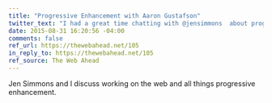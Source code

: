 ```yaml
---
title: "Progressive Enhancement with Aaron Gustafson"
twitter_text: "I had a great time chatting with @jensimmons  about progressive enhancement on @thewebahead"
date: 2015-08-31 16:20:56 -04:00
comments: false
ref_url: https://thewebahead.net/105
in_reply_to: https://thewebahead.net/105
ref_source: The Web Ahead
---
```


Jen Simmons and I discuss working on the web and all things progressive enhancement.